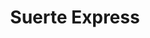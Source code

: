 ---
title: "Suerte Express"
url: /ciudad-autonoma-de-buenos-aires/suerte-express/
shop: Supermarkt
---